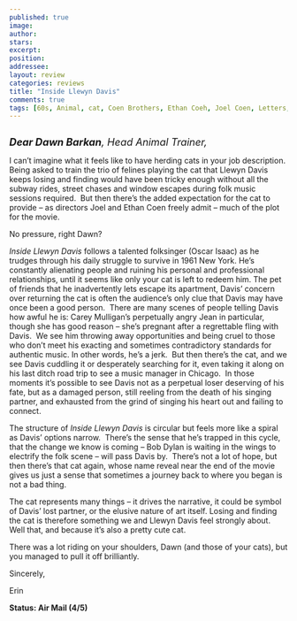 ```yaml
---
published: true
image:
author: 
stars: 
excerpt: 
position: 
addressee: 
layout: review
categories: reviews
title: "Inside Llewyn Davis"
comments: true
tags: [60s, Animal, cat, Coen Brothers, Ethan Coeh, Joel Coen, Letters, music, Oscar Issac, Oscars 2014, pet, trainer]
---
```

<div><p><span class="full-image-block ssNonEditable"><span><a href="/letters/2014/1/22/inside-llewyn-davis.html"><img src="http://static.squarespace.com/static/5005f6bcc4aa41161b33e89e/5329cf1fe4b07c068ebf74de/5329cf1fe4b07c068ebf7944/1390408834187/Inside%20Llewn%20Davis.jpg" alt="" /></a></span></span></p>
<p><span style="font-size:130%;"><em><strong>Dear Dawn Barkan</strong>, Head Animal Trainer,</em></span></p>
<p>I can&rsquo;t imagine what it feels like to have herding cats in your job description.&nbsp; Being asked to train the trio of felines playing the cat that Llewyn Davis keeps losing and finding would have been tricky enough without all the subway rides, street chases and window escapes during folk music sessions required.&nbsp; But then there&rsquo;s the added expectation for the cat to provide &ndash; as directors Joel and Ethan Coen freely admit &ndash; much of the plot for the movie.</p>
<p>No pressure, right Dawn?</p>
<p><em>Inside Llewyn Davis</em> follows a talented folksinger (Oscar Isaac) as he trudges through his daily struggle to survive in 1961 New York. He&rsquo;s constantly alienating people and ruining his personal and professional relationships, until it seems like only your cat is left to redeem him. The pet of friends that he inadvertently lets escape its apartment, Davis&rsquo; concern over returning the cat is often the audience&rsquo;s only clue that Davis may have once been a good person. &nbsp;There are many scenes of people telling Davis how awful he is: Carey Mulligan&rsquo;s perpetually angry Jean in particular, though she has good reason &ndash; she&rsquo;s pregnant after a regrettable fling with Davis.&nbsp; We see him throwing away opportunities and being cruel to those who don&rsquo;t meet his exacting and sometimes contradictory standards for authentic music. In other words, he&rsquo;s a jerk.&nbsp; But then there&rsquo;s the cat, and we see Davis cuddling it or desperately searching for it, even taking it along on his last ditch road trip to see a music manager in Chicago.&nbsp; In those moments it&rsquo;s possible to see Davis not as a perpetual loser deserving of his fate, but as a damaged person, still reeling from the death of his singing partner, and exhausted from the grind of singing his heart out and failing to connect.&nbsp;</p>
<p>The structure of <em>Inside Llewyn Davis</em> is circular but feels more like a spiral as Davis&rsquo; options narrow.&nbsp; There&rsquo;s the sense that he&rsquo;s trapped in this cycle, that the change we know is coming &ndash; Bob Dylan is waiting in the wings to electrify the folk scene &ndash; will pass Davis by.&nbsp; There&rsquo;s not a lot of hope, but then there&rsquo;s that cat again, whose name reveal near the end of the movie gives us just a sense that sometimes a journey back to where you began is not a bad thing.</p>
<p>The cat represents many things &ndash; it drives the narrative, it could be symbol of Davis&rsquo; lost partner, or the elusive nature of art itself. Losing and finding the cat is therefore something we and Llewyn Davis feel strongly about. Well that, and because it&rsquo;s also a pretty cute cat.</p>
<p>There was a lot riding on your shoulders, Dawn (and those of your cats), but you managed to pull it off brilliantly.</p>
<p>Sincerely,&nbsp;</p>
<p>Erin</p>
<p><strong>Status: Air Mail (4/5)</strong></p></div>
